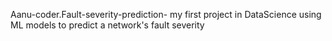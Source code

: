 Aanu-coder.Fault-severity-prediction-
my first project in DataScience using ML models to predict a network's fault severity
